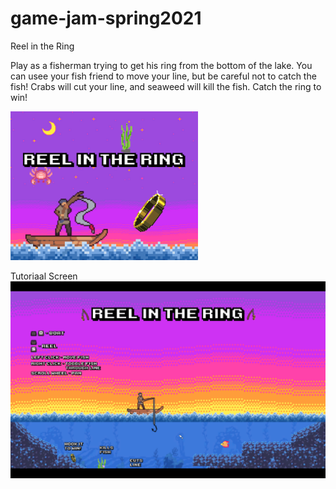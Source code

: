 # game-jam-spring2021
Reel in the Ring

Play as a fisherman trying to get his ring from the bottom of the lake. You can usee your fish friend to move your line, but be careful not to catch the fish!
Crabs will cut your line, and seaweed will kill the fish. Catch the ring to win!

![Covre Art](https://github.com/jbonner50/game-jam-spring2021/blob/main/screenshots/cover_art.png?raw=true)

Tutoriaal Screen
![Start Screen](https://github.com/jbonner50/game-jam-spring2021/blob/main/screenshots/start_screen.png?raw=true)

